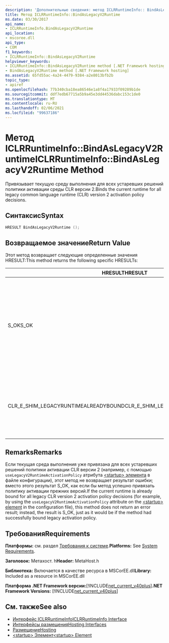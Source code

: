 ```yaml
---
description: 'Дополнительные сведения: метод ICLRRuntimeInfo:: BindAsLegacyV2Runtime'
title: Метод ICLRRuntimeInfo::BindAsLegacyV2Runtime
ms.date: 03/30/2017
api_name:
- ICLRRuntimeInfo.BindAsLegacyV2Runtime
api_location:
- mscoree.dll
api_type:
- COM
f1_keywords:
- ICLRRuntimeInfo::BindAsLegacyV2Runtime
helpviewer_keywords:
- ICLRRuntimeInfo::BindAsLegacyV2Runtime method [.NET Framework hosting]
- BindAsLegacyV2Runtime method [.NET Framework hosting]
ms.assetid: 65fd55ac-4a24-4479-9384-a2e8013bfb2b
topic_type:
- apiref
ms.openlocfilehash: 77b340cba18ea86546e1a8f4a17933f09289b1de
ms.sourcegitcommit: ddf7edb67715a5b9a45e3dd44536dabc153c1de0
ms.translationtype: MT
ms.contentlocale: ru-RU
ms.lasthandoff: 02/06/2021
ms.locfileid: "99637186"
---
```

# <a name="iclrruntimeinfobindaslegacyv2runtime-method"></a><span data-ttu-id="c9326-103">Метод ICLRRuntimeInfo::BindAsLegacyV2Runtime</span><span class="sxs-lookup"><span data-stu-id="c9326-103">ICLRRuntimeInfo::BindAsLegacyV2Runtime Method</span></span>

<span data-ttu-id="c9326-104">Привязывает текущую среду выполнения для всех устаревших решений политики активации среды CLR версии 2.</span><span class="sxs-lookup"><span data-stu-id="c9326-104">Binds the current runtime for all legacy common language runtime (CLR) version 2 activation policy decisions.</span></span>  
  
## <a name="syntax"></a><span data-ttu-id="c9326-105">Синтаксис</span><span class="sxs-lookup"><span data-stu-id="c9326-105">Syntax</span></span>  
  
```cpp  
HRESULT BindAsLegacyV2Runtime ();  
```  
  
## <a name="return-value"></a><span data-ttu-id="c9326-106">Возвращаемое значение</span><span class="sxs-lookup"><span data-stu-id="c9326-106">Return Value</span></span>  

 <span data-ttu-id="c9326-107">Этот метод возвращает следующие определенные значения HRESULT:</span><span class="sxs-lookup"><span data-stu-id="c9326-107">This method returns the following specific HRESULTs:</span></span>  
  
|<span data-ttu-id="c9326-108">HRESULT</span><span class="sxs-lookup"><span data-stu-id="c9326-108">HRESULT</span></span>|<span data-ttu-id="c9326-109">Описание:</span><span class="sxs-lookup"><span data-stu-id="c9326-109">Description</span></span>|  
|-------------|-----------------|  
|<span data-ttu-id="c9326-110">S_OK</span><span class="sxs-lookup"><span data-stu-id="c9326-110">S_OK</span></span>|<span data-ttu-id="c9326-111">Либо привязка выполнена успешно, либо эта среда выполнения уже была привязана к устаревшей среде выполнения политики активации CLR версии 2.</span><span class="sxs-lookup"><span data-stu-id="c9326-111">Either binding succeeded, or this runtime was already bound as the legacy CLR version 2 activation policy runtime.</span></span>|  
|<span data-ttu-id="c9326-112">CLR_E_SHIM_LEGACYRUNTIMEALREADYBOUND</span><span class="sxs-lookup"><span data-stu-id="c9326-112">CLR_E_SHIM_LEGACYRUNTIMEALREADYBOUND</span></span>|<span data-ttu-id="c9326-113">Другая среда выполнения уже привязана к устаревшей политике активации CLR версии 2.</span><span class="sxs-lookup"><span data-stu-id="c9326-113">A different runtime was already bound to the legacy CLR version 2 activation policy.</span></span>|  
  
## <a name="remarks"></a><span data-ttu-id="c9326-114">Remarks</span><span class="sxs-lookup"><span data-stu-id="c9326-114">Remarks</span></span>  

 <span data-ttu-id="c9326-115">Если текущая среда выполнения уже привязана для всех устаревших решений политики активации CLR версии 2 (например, с помощью `useLegacyV2RuntimeActivationPolicy` атрибута [ \<startup> элемента](../../configure-apps/file-schema/startup/startup-element.md) в файле конфигурации), этот метод не возвращает результат ошибки; вместо этого результат S_OK, как если бы метод успешно привязать политику активации прежних версий.</span><span class="sxs-lookup"><span data-stu-id="c9326-115">If the current runtime is already bound for all legacy CLR version 2 activation policy decisions (for example, by using the `useLegacyV2RuntimeActivationPolicy` attribute on the [\<startup> element](../../configure-apps/file-schema/startup/startup-element.md) in the configuration file), this method does not return an error result; instead, the result is S_OK, just as it would be if the method had successfully bound legacy activation policy.</span></span>  
  
## <a name="requirements"></a><span data-ttu-id="c9326-116">Требования</span><span class="sxs-lookup"><span data-stu-id="c9326-116">Requirements</span></span>  

 <span data-ttu-id="c9326-117">**Платформы:** см. раздел [Требования к системе](../../get-started/system-requirements.md).</span><span class="sxs-lookup"><span data-stu-id="c9326-117">**Platforms:** See [System Requirements](../../get-started/system-requirements.md).</span></span>  
  
 <span data-ttu-id="c9326-118">**Заголовок:** Метахост. h</span><span class="sxs-lookup"><span data-stu-id="c9326-118">**Header:** MetaHost.h</span></span>  
  
 <span data-ttu-id="c9326-119">**Библиотека:** Включается в качестве ресурса в MSCorEE.dll</span><span class="sxs-lookup"><span data-stu-id="c9326-119">**Library:** Included as a resource in MSCorEE.dll</span></span>  
  
 <span data-ttu-id="c9326-120">**Платформа .NET Framework версии:**[!INCLUDE[net_current_v40plus](../../../../includes/net-current-v40plus-md.md)]</span><span class="sxs-lookup"><span data-stu-id="c9326-120">**.NET Framework Versions:** [!INCLUDE[net_current_v40plus](../../../../includes/net-current-v40plus-md.md)]</span></span>  
  
## <a name="see-also"></a><span data-ttu-id="c9326-121">См. также</span><span class="sxs-lookup"><span data-stu-id="c9326-121">See also</span></span>

- [<span data-ttu-id="c9326-122">Интерфейс ICLRRuntimeInfo</span><span class="sxs-lookup"><span data-stu-id="c9326-122">ICLRRuntimeInfo Interface</span></span>](iclrruntimeinfo-interface.md)
- [<span data-ttu-id="c9326-123">Интерфейсы размещения</span><span class="sxs-lookup"><span data-stu-id="c9326-123">Hosting Interfaces</span></span>](hosting-interfaces.md)
- [<span data-ttu-id="c9326-124">Размещение</span><span class="sxs-lookup"><span data-stu-id="c9326-124">Hosting</span></span>](index.md)
- [<span data-ttu-id="c9326-125">\<startup> Элемент</span><span class="sxs-lookup"><span data-stu-id="c9326-125">\<startup> Element</span></span>](../../configure-apps/file-schema/startup/startup-element.md)
